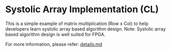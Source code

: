 Systolic Array Implementation (CL)
======================

This is a simple example of matrix multiplication (Row x Col) to help developers learn systolic array based algorithm design. Note: Systolic array based algorithm design is well suited for FPGA.


For more information, please refer: [details.md][]

[details.md]: details.md

